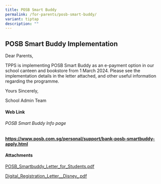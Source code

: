 ```yaml
---
title: POSB Smart Buddy
permalink: /for-parents/posb-smart-buddy/
variant: tiptap
description: ""
---
```

<h2><strong>POSB Smart Buddy Implementation</strong></h2>
<p>Dear Parents,</p>
<p>TPPS is implementing POSB Smart Buddy as an e-payment option in our school
canteen and bookstore from 1 March 2024. Please see the implementation
details in the letter attached, and other useful information regarding
the programme.</p>
<p>Yours Sincerely,</p>
<p>School Admin Team</p>
<p></p>
<h4><strong>Web Link</strong></h4>
<h6>POSB Smart Buddy Info page</h6>
<p><strong><a href="https://www.posb.com.sg/personal/support/bank-posb-smartbuddy-apply.html" rel="noopener noreferrer nofollow" target="_blank"><u>https://www.posb.com.sg/personal/support/bank-posb-smartbuddy-apply.html</u></a></strong>
</p>
<h4>Attachments</h4>
<p><a href="/files/2024/POSB_Smartbuddy_Letter_for_Students.pdf" rel="noopener noreferrer nofollow" target="_blank">POSB_Smartbuddy_Letter_for_Students.pdf</a>
</p>
<p><a href="/files/2024/Digital_Registration_Letter__Disney_.pdf" rel="noopener noreferrer nofollow" target="_blank">Digital_Registration_Letter__Disney_.pdf</a>
</p>
<p></p>
<p></p>